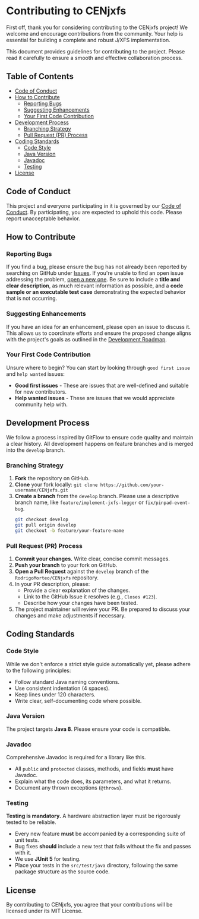 # Contributing to CENjxfs

First off, thank you for considering contributing to the CENjxfs project! We welcome and encourage contributions from the community. Your help is essential for building a complete and robust J/XFS implementation.

This document provides guidelines for contributing to the project. Please read it carefully to ensure a smooth and effective collaboration process.

## Table of Contents
- [Code of Conduct](#code-of-conduct)
- [How to Contribute](#how-to-contribute)
  - [Reporting Bugs](#reporting-bugs)
  - [Suggesting Enhancements](#suggesting-enhancements)
  - [Your First Code Contribution](#your-first-code-contribution)
- [Development Process](#development-process)
  - [Branching Strategy](#branching-strategy)
  - [Pull Request (PR) Process](#pull-request-pr-process)
- [Coding Standards](#coding-standards)
  - [Code Style](#code-style)
  - [Java Version](#java-version)
  - [Javadoc](#javadoc)
  - [Testing](#testing)
- [License](#license)

## Code of Conduct

This project and everyone participating in it is governed by our [Code of Conduct](CODE_OF_CONDUCT.md). By participating, you are expected to uphold this code. Please report unacceptable behavior.

## How to Contribute

### Reporting Bugs

If you find a bug, please ensure the bug has not already been reported by searching on GitHub under [Issues](https://github.com/RodrigoMorteo/CENjxfs/issues). If you're unable to find an open issue addressing the problem, [open a new one](https://github.com/RodrigoMorteo/CENjxfs/issues/new). Be sure to include a **title and clear description**, as much relevant information as possible, and a **code sample or an executable test case** demonstrating the expected behavior that is not occurring.

### Suggesting Enhancements

If you have an idea for an enhancement, please open an issue to discuss it. This allows us to coordinate efforts and ensure the proposed change aligns with the project's goals as outlined in the [Development Roadmap](plan.md).

### Your First Code Contribution

Unsure where to begin? You can start by looking through `good first issue` and `help wanted` issues:
*   **Good first issues** - These are issues that are well-defined and suitable for new contributors.
*   **Help wanted issues** - These are issues that we would appreciate community help with.

## Development Process

We follow a process inspired by GitFlow to ensure code quality and maintain a clear history. All development happens on feature branches and is merged into the `develop` branch.

### Branching Strategy

1.  **Fork** the repository on GitHub.
2.  **Clone** your fork locally: `git clone https://github.com/your-username/CENjxfs.git`
3.  **Create a branch** from the `develop` branch. Please use a descriptive branch name, like `feature/implement-jxfs-logger` or `fix/pinpad-event-bug`.
    ```sh
    git checkout develop
    git pull origin develop
    git checkout -b feature/your-feature-name
    ```

### Pull Request (PR) Process

1.  **Commit your changes.** Write clear, concise commit messages.
2.  **Push your branch** to your fork on GitHub.
3.  **Open a Pull Request** against the `develop` branch of the `RodrigoMorteo/CENjxfs` repository.
4.  In your PR description, please:
    *   Provide a clear explanation of the changes.
    *   Link to the GitHub Issue it resolves (e.g., `Closes #123`).
    *   Describe how your changes have been tested.
5.  The project maintainer will review your PR. Be prepared to discuss your changes and make adjustments if necessary.

## Coding Standards

### Code Style

While we don't enforce a strict style guide automatically yet, please adhere to the following principles:
*   Follow standard Java naming conventions.
*   Use consistent indentation (4 spaces).
*   Keep lines under 120 characters.
*   Write clear, self-documenting code where possible.

### Java Version

The project targets **Java 8**. Please ensure your code is compatible.

### Javadoc

Comprehensive Javadoc is required for a library like this.
*   All `public` and `protected` classes, methods, and fields **must** have Javadoc.
*   Explain what the code does, its parameters, and what it returns.
*   Document any thrown exceptions (`@throws`).

### Testing

**Testing is mandatory.** A hardware abstraction layer must be rigorously tested to be reliable.
*   Every new feature **must** be accompanied by a corresponding suite of unit tests.
*   Bug fixes **should** include a new test that fails without the fix and passes with it.
*   We use **JUnit 5** for testing.
*   Place your tests in the `src/test/java` directory, following the same package structure as the source code.

## License

By contributing to CENjxfs, you agree that your contributions will be licensed under its MIT License.